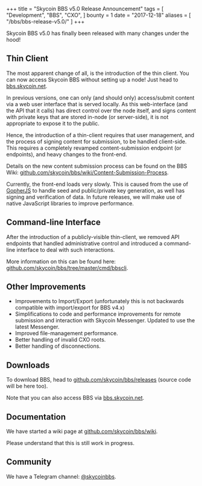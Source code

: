 +++
title = "Skycoin BBS v5.0 Release Announcement"
tags = [
    "Development",
    "BBS",
    "CXO",
]
bounty = 1
date = "2017-12-18"
aliases = [
	"/bbs/bbs-release-v5.0/"
]
+++

Skycoin BBS v5.0 has finally been released with many changes under the hood!

## Thin Client

The most apparent change of all, is the introduction of the thin client. You can now access Skycoin BBS without setting up a node! Just head to [bbs.skycoin.net](http://bbs.skycoin.net).

In previous versions, one can only (and should only) access/submit content via a web user interface that is served locally. As this web-interface (and the API that it calls) has direct control over the node itself, and signs content with private keys that are stored in-node (or server-side), it is not appropriate to expose it to the public.

Hence, the introduction of a thin-client requires that user management, and the process of signing content for submission, to be handled client-side. This requires a completely revamped content-submission endpoint (or endpoints), and heavy changes to the front-end.

Details on the new content submission process can be found on the BBS Wiki: [github.com/skycoin/bbs/wiki/Content-Submission-Process](https://github.com/skycoin/bbs/wiki/Content-Submission-Process).

Currently, the front-end loads very slowly. This is caused from the use of [GopherJS](https://github.com/gopherjs) to handle seed and public/private key generation, as well has signing and verification of data. In future releases, we will make use of native JavaScript libraries to improve performance.

## Command-line Interface

After the introduction of a publicly-visible thin-client, we removed API endpoints that handled administrative control and introduced a command-line interface to deal with such interactions.

More information on this can be found here: [github.com/skycoin/bbs/tree/master/cmd/bbscli](https://github.com/skycoin/bbs/tree/master/cmd/bbscli).

## Other Improvements

* Improvements to Import/Export (unfortunately this is not backwards compatible with import/export for BBS v4.x)
* Simplifications to code and performance improvements for remote submission and interaction with Skycoin Messenger. Updated to use the latest Messenger.
* Improved file-management performance.
* Better handling of invalid CXO roots.
* Better handling of disconnections.

## Downloads

To download BBS, head to [github.com/skycoin/bbs/releases](https://github.com/skycoin/bbs/releases) (source code will be here too).

Note that you can also access BBS via [bbs.skycoin.net](http://bbs.skycoin.net).

## Documentation

We have started a wiki page at [github.com/skycoin/bbs/wiki](https://github.com/skycoin/bbs/wiki).

Please understand that this is still work in progress.

## Community

We have a Telegram channel: [@skycoinbbs](https://t.me/skycoinbbs).
